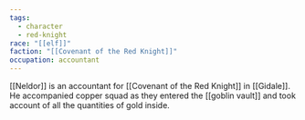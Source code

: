 ```yaml
---
tags:
  - character
  - red-knight
race: "[[elf]]"
faction: "[[Covenant of the Red Knight]]"
occupation: accountant
---
```

[[Neldor]] is an accountant for [[Covenant of the Red Knight]] in [[Gidale]].
He accompanied copper squad as they entered the [[goblin vault]] and took account of all the quantities of gold inside.